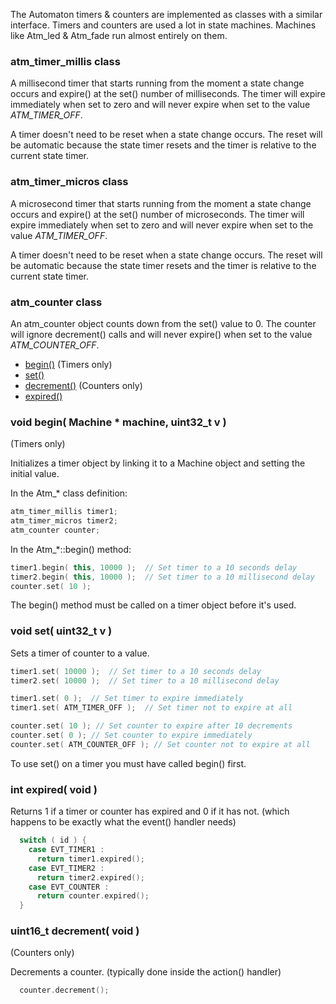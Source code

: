 The Automaton timers & counters are implemented as classes with a similar interface. Timers and counters are used a lot in state machines. Machines like Atm_led & Atm_fade run almost entirely on them.

### atm_timer_millis class ###

A millisecond timer that starts running from the moment a state change occurs and expire() at the set() number of milliseconds. The timer will expire immediately when set to zero and will never expire when set to the value *ATM_TIMER_OFF*. 

A timer doesn't need to be reset when a state change occurs. The reset will be automatic because the state timer resets and the timer is relative to the current state timer.

### atm_timer_micros class ###

A microsecond timer that starts running from the moment a state change occurs and expire() at the set() number of microseconds. The timer will expire immediately when set to zero and will never expire when set to the value *ATM_TIMER_OFF*.

A timer doesn't need to be reset when a state change occurs. The reset will be automatic because the state timer resets and the timer is relative to the current state timer.

### atm_counter class ###

An atm_counter object counts down from the set() value to 0.
The counter will ignore decrement() calls and will never expire() when set to the value *ATM_COUNTER_OFF*.

* [begin()](#begin) (Timers only)
* [set()](#set)
* [decrement()](#decrement) (Counters only)
* [expired()](#expired)


### void begin( Machine * machine, uint32_t v ) ###

(Timers only)

Initializes a timer object by linking it to a Machine object and setting the initial value.

In the Atm_* class definition:
```c++
atm_timer_millis timer1;
atm_timer_micros timer2;
atm_counter counter;
```
In the Atm_*::begin() method:

```c++
timer1.begin( this, 10000 );  // Set timer to a 10 seconds delay
timer2.begin( this, 10000 );  // Set timer to a 10 millisecond delay
counter.set( 10 );
```
The begin() method must be called on a timer object before it's used.

### void set( uint32_t v ) ###

Sets a timer of counter to a value.

```c++
timer1.set( 10000 );  // Set timer to a 10 seconds delay
timer2.set( 10000 );  // Set timer to a 10 millisecond delay

timer1.set( 0 );  // Set timer to expire immediately
timer1.set( ATM_TIMER_OFF );  // Set timer not to expire at all

counter.set( 10 ); // Set counter to expire after 10 decrements
counter.set( 0 ); // Set counter to expire immediately
counter.set( ATM_COUNTER_OFF ); // Set counter not to expire at all

```

To use set() on a timer you must have called begin() first.

###  int expired( void ) ###

Returns 1 if a timer or counter has expired and 0 if it has not. (which happens to be exactly what the event() handler needs)

```c++
  switch ( id ) {
    case EVT_TIMER1 :
      return timer1.expired();
    case EVT_TIMER2 :
      return timer2.expired();
    case EVT_COUNTER :
      return counter.expired();
  }
```

### uint16_t decrement( void ) ###

(Counters only)

Decrements a counter. (typically done inside the action() handler)

```c++
  counter.decrement();
```